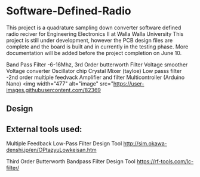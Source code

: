 # Software-Defined-Radio
This project is a quadrature sampling down converter software defined radio reciver for Engineering Electronics II at Walla Walla University
This project is still under development, however the PCB design files are complete and the board is built and in currently in the testing phase.
More documentation will be added before the project completion on June 10.



Band Pass Filter -6-16Mhz, 3rd Order butterworth Filter
Voltage smoother 
Voltage converter
Oscillator chip 
Crystal 
Mixer (tayloe)
Low passs filter -2nd order multiple feedvack Amplifier and filter 
Multicontroller (Arduino Nano) 
<img width="477" alt="image" src="https://user-images.githubusercontent.com/82369
## Design 



## External tools used:

Multiple Feedback Low-Pass Filter Design Tool
http://sim.okawa-denshi.jp/en/OPtazyuLowkeisan.htm

Third Order Butterworth Bandpass Filter Design Tool
https://rf-tools.com/lc-filter/
